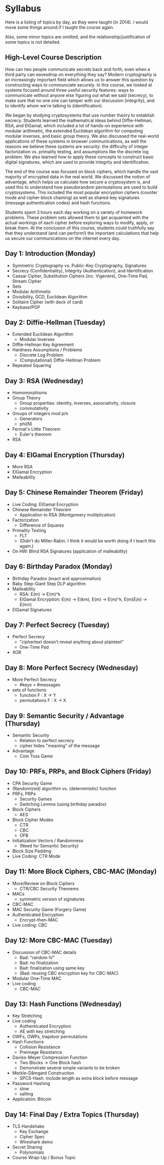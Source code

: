 # Syllabus

Here is a listing of topics by day, as they were taught (in 2014). I would move some things around if I taught the course again.

Also, some minor topics are omitted, and the relationship/justification of some topics is not detailed.


## High-Level Course Description

How can two people communicate secrets back and forth, even when a third party can eavesdrop on everything they say? Modern cryptography is an increasingly important field which allows us to answer this question by constructing ways to communciate securely. In this course, we looked at systems focused around three useful security features: ways to communicate without anyone else figuring out what we said (secrecy), to make sure that no one one can tamper with our discussion (integrity), and to identify whom we're talking to (identification).

We began by studying cryptosystems that use number theory to establish secrecy. Students learned the mathematical ideas behind Diffie-Hellman, RSA, and ElGamal, which included a lot of hands-on experience with modular arithmetic, the extended Euclidean algorithm for computing modular inverses, and basic group theory. We also discussed the real-world applications of these systems in browser communications, as well the reasons we believe these systems are security: the difficulty of integer factorization vs. primality testing, and assumptions like the discrete log problem. We also learned how to apply these concepts to construct basic digital signatures, which are used to provide integrity and identification.

The end of the course was focused on block ciphers, which handle the vast majority of encrypted data in the real world. We discussed the notion of advantage, which helps us calculate how secure a cryptosystem is, and used this to understand how pseudorandom permutations are used to build cryptosystems. This included the most popular encryption ciphers (counter mode and cipher-block chaining) as well as shared-key signatures (message authentication codes) and hash functions.

Students spent 3 hours each day working on a variety of homework problems. These problem sets allowed them to get acquainted with the actual workings of each cipher before exploring ways to modify, apply, or break them. At the conclusion of this course, students could truthfully say that they understand (and can perform!) the important calculations that help us secure our communications on the internet every day.


## Day 1: Introduction (Monday)

- Symmetric Cryptography vs. Public-Key Cryptography, Signatures
- Secrecy (Confidentiality), Integrity (Authentication), and Identification
- Caesar Cipher, Substitution Ciphers (inc. Vigenère), One-Time Pad, Stream Cipher
- Sets
- Modular Arithmetic
- Divisibility, GCD, Euclidean Algorithm
- Solitaire Cipher (with deck of card)
- Keybase/PGP


## Day 2: Diffie-Hellman (Tuesday)

- Extended Euclidean Algorithm
  - Modular Inverses
- Diffie-Hellman Key Agreement
- Hardness Assumptions / Problems
  - Discrete Log Problem
  - (Computational) Diffie-Hellman Problem
- Repeated Squaring

## Day 3: RSA (Wednesday)

- Homomorphisms
- Group Theory
  - Group properties: identity, inverses, associativity, closure
  - commutativity
- Groups of integers mod p/n
  - Generators
  - phi(N)
- Fermat's Little Theorem
  - Euler's theorem
- RSA


## Day 4: ElGamal Encryption (Thursday)

- More RSA
- ElGamal Encryption
- Malleability


## Day 5: Chinese Remainder Theorem (Friday)

- Live Coding: ElGamal Encryption
- Chinese Remainder Theorem
  - Application to RSA (Montgomery multiplication)
- Factorization
  - Difference of Squares
- Primality Testing
  - FLT
  - (Didn't do Miller-Rabin. I think it would be worth doing if I teach this again.)
- On HW: Blind RSA Signatures (application of malleability)


## Day 6: Birthday Paradox (Monday)

- Birthday Paradox (exact and approximation)
- Baby Step-Giant Step DLP algorithm
- Malleability
  - RSA: E(m) -> E(m)^k
  - ElGamal Encryption: E(m) -> E(km), E(m) -> E(m)^k, E(m)*E(n) -> E(m*n)
- ElGamal Signatures

## Day 7: Perfect Secrecy (Tuesday)

- Perfect Secrecy
  - "ciphertext doesn't reveal anything about plaintext"
  - One-Time Pad
- XOR


## Day 8: More Perfect Secrecy (Wednesday)

- More Perfect Secrecy
  - #keys > #messages
- sets of functions
  - function F : X -> Y
  - permutations F : X -> X


## Day 9: Semantic Security / Advantage (Thursday)

- Semantic Security
  - Relation to perfect secrecy
  - cipher hides "meaning" of the message
- Advantage
  - Coin Toss Game


## Day 10: PRFs, PRPs, and Block Ciphers (Friday)

- CPA Security Game
- (Randomized) algorithm vs. (deterministic) function
- PRFs, PRPs
  - Security Games
  - Switching Lemma (using birthday paradox)
- Block Ciphers
  - AES
- Block Cipher Modes
  - CTR
  - CBC
  - OFB
- Initialization Vectors / Randomness
  - (Need for Semantic Security)
- Block Size Padding
- Live Coding: CTR Mode

## Day 11: More Block Ciphers, CBC-MAC (Monday)

- More/Review on Block Ciphers
  - CTR/CBC Security Theorems
- MACs
  - symmetric version of signatures
- CBC-MAC
- MAC Security Game (Forgery Game)
- Authenticated Encryption
  - Encrypt-then-MAC
- Live coding: CBC


## Day 12: More CBC-MAC (Tuesday)

- Discussion of CBC-MAC details
  - Bad: "random IV"
  - Bad: no finalization
  - Bad: finalization using same key
  - (Bad: reusing CBC encryption key for CBC-MAC)
- Modular One-Time MAC
- Live coding
  - CBC-MAC


## Day 13: Hash Functions (Wednesday)

- Key Stretching
- Live coding
  - Authenticated Encryption
  - AE with key stretching
- OWFs, OWPs, trapdoor permutations
- Hash Functions
  - Collision Resistance
  - Preimage Resistance
- Davies-Meyer Compression Function
  - Two Blocks -> One Block hash
  - Demonstrate several simple variants to be broken
- Merkle-Dåmgard Construction
  - SPCS-Hash: include length as extra block before message
- Password Hashing
  - slow
  - salting
- Application: Bitcoin


## Day 14: Final Day / Extra Topics (Thursday)

- TLS Handshake
  - Key Exchange
  - Cipher Spec
  - Wireshark demo
- Secret Sharing
  - Polynomials
- Course Wrap-Up / Bonus Topic
